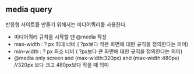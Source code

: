 <h2>media query</h2>
<p> 반응형 사이트를 만들기 위해서는 미디어쿼리를 사용한다.</p>
<ul>
  <li> 미디어쿼리 규칙을 시작할 땐 @media 작성</li>
  <li> max-width : ? px 최대 너비 ( ?px보다 작은 화면에 대한 규칙을 정의한다는 의미)</li>
    <li> min-width : ? px 최소 너비 ( ?px보다 큰 화면에 대한 규칙을 정의한다는 의미)</li>

  <li>@media only screen and (max-width:320px) and (max-width:480px) //320px 보다 크고 480px보다 작을 때 의미</li>
